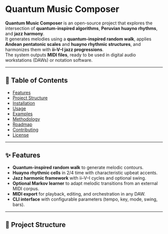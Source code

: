 # Quantum Music Composer  

**Quantum Music Composer** is an open-source project that explores the intersection of **quantum-inspired algorithms**, **Peruvian huayno rhythms**, and **jazz harmony**.  
It generates melodies using a **quantum-inspired random walk**, applies **Andean pentatonic scales** and **huayno rhythmic structures**, and harmonizes them with **ii–V–I jazz progressions**.  
The system outputs **MIDI files**, ready to be used in digital audio workstations (DAWs) or notation software.  

---

## 📖 Table of Contents  
- [Features](#features)  
- [Project Structure](#project-structure)  
- [Installation](#installation)  
- [Usage](#usage)  
- [Examples](#examples)  
- [Methodology](#methodology)  
- [Roadmap](#roadmap)  
- [Contributing](#contributing)  
- [License](#license)  

---

## ✨ Features  
- **Quantum-inspired random walk** to generate melodic contours.  
- **Huayno rhythmic cells** in 2/4 time with characteristic upbeat accents.  
- **Jazz harmonic framework** with ii–V–I cycles and optional swing.  
- **Optional Markov learner** to adapt melodic transitions from an external MIDI corpus.  
- **MIDI export** for playback, editing, and orchestration in any DAW.  
- **CLI interface** with configurable parameters (tempo, key, mode, swing, bars).  

---

## 📂 Project Structure  
